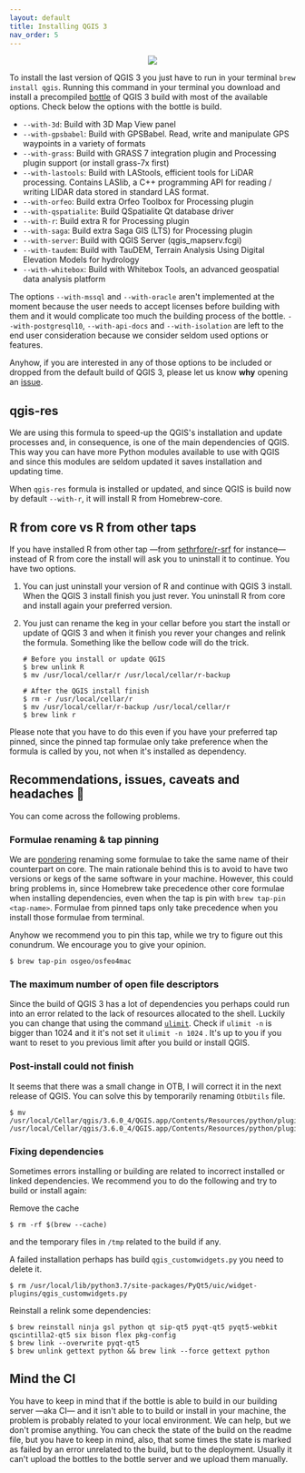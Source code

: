```yaml
---
layout: default
title: Installing QGIS 3
nav_order: 5
---
```


<p align="center"><img src="https://i.imgur.com/v8DkyzE.png"></p>



To install the last version of QGIS 3 you just have to run in your terminal `brew install qgis`. Running this command in your terminal you download and install a precompiled [bottle](https://docs.brew.sh/Bottles) of QGIS 3 build with most of the available options. Check below the options with the bottle is build.

- `--with-3d`: Build with 3D Map View panel
- `--with-gpsbabel`: Build with GPSBabel. Read, write and manipulate GPS waypoints in a variety of formats
- `--with-grass`: Build with GRASS 7 integration plugin and Processing plugin support (or install grass-7x first)
- `--with-lastools`: Build with LAStools, efficient tools for LiDAR processing. Contains LASlib, a C++ programming API for reading / writing LIDAR data stored in standard LAS format.
- `--with-orfeo`: Build extra Orfeo Toolbox for Processing plugin
- `--with-qspatialite`: Build QSpatialite Qt database driver
- `--with-r`: Build extra R for Processing plugin
- `--with-saga`: Build extra Saga GIS (LTS) for Processing plugin
- `--with-server`: Build with QGIS Server (qgis_mapserv.fcgi)
- `--with-taudem`: Build with TauDEM, Terrain Analysis Using Digital Elevation Models for hydrology
- `--with-whitebox`: Build with Whitebox Tools, an advanced geospatial data analysis platform

The options `--with-mssql`
and `--with-oracle`
aren't implemented at the moment because the user needs to accept licenses before building with them and it would complicate too much the building process of the bottle. `--with-postgresql10`, `--with-api-docs` and `--with-isolation` are left to the end user consideration because we consider seldom used options or features.

Anyhow, if you are interested in any of those options to be included or dropped from the default build of QGIS 3, please let us know **why** opening an [issue](https://github.com/OSGeo/homebrew-osgeo4mac/issues).

## qgis-res

We are using this formula to speed-up the QGIS's installation and update processes and, in consequence, is one of the main dependencies of QGIS. This way you can have more Python modules available to use with QGIS and since this modules are seldom updated it saves installation and updating time.

When `qgis-res` formula is installed or updated, and since QGIS is build now by default `--with-r`, it will install R from Homebrew-core.

## R from core vs R from other taps

If you have installed R from other tap —from [sethrfore/r-srf](https://github.com/sethrfore/homebrew-r-srf) for instance— instead of R from core the install will ask you to uninstall it to continue. You have two options.

1. You can just uninstall your version of R and continue with QGIS 3 install. When the QGIS 3 install finish you just rever. You uninstall R from core and install again your preferred version.

2. You just can rename the keg in your cellar before you start the install or update of QGIS 3 and when it finish you rever your changes and relink the formula. Something like the bellow code will do the trick.

   ```shell
   # Before you install or update QGIS
   $ brew unlink R
   $ mv /usr/local/cellar/r /usr/local/cellar/r-backup

   # After the QGIS install finish
   $ rm -r /usr/local/cellar/r
   $ mv /usr/local/cellar/r-backup /usr/local/cellar/r
   $ brew link r
   ```


Please note that you have to do this even if you have your preferred tap pinned, since the pinned tap formulae only take preference when the formula is called by you, not when it's installed as dependency.

## Recommendations, issues, caveats and headaches :face_with_head_bandage:

You can come across the following problems.

### Formulae renaming & tap pinning

We are [pondering](https://github.com/OSGeo/homebrew-osgeo4mac/issues/769) renaming some formulae to take the same name of their counterpart on core. The main rationale behind this is to avoid to have two versions or kegs of the same software in your machine. However, this could bring problems in, since Homebrew take precedence other core formulae when installing dependencies, even when the tap is pin with `brew tap-pin <tap-name>`. Formulae from pinned taps only take precedence when you install those formulae from terminal.

Anyhow we recommend you to pin this tap, while we try to figure out this conundrum. We encourage you to give your opinion.

```shell
$ brew tap-pin osgeo/osfeo4mac
```

### The maximum number of open file descriptors

Since the build of QGIS 3 has a lot of dependencies you perhaps could run into an error related to the lack of resources allocated to the shell. Luckily you can change that using the command [`ulimit`](https://ss64.com/osx/ulimit.html). Check if `ulimit -n` is bigger than 1024 and it it's not set it `ulimit -n 1024` . It's up to you if you want to reset to you previous limit after you build or install QGIS.

### Post-install could not finish

It seems that there was a small change in OTB, I will correct it in the next release of QGIS.
You can solve this by temporarily renaming `OtbUtils` file.

```
$ mv /usr/local/Cellar/qgis/3.6.0_4/QGIS.app/Contents/Resources/python/plugins/otb/OTBUtils.py /usr/local/Cellar/qgis/3.6.0_4/QGIS.app/Contents/Resources/python/plugins/otb/OtbUtils.py
```

### Fixing dependencies

Sometimes errors installing or building are related to incorrect installed or linked dependencies. We recommend you to do the following and try to build or install again:

Remove the cache

```shell
$ rm -rf $(brew --cache)
```

and the temporary files in `/tmp` related to the build if any.

A failed installation perhaps has build `qgis_customwidgets.py` you need to delete it.

```shell
$ rm /usr/local/lib/python3.7/site-packages/PyQt5/uic/widget-plugins/qgis_customwidgets.py
```

Reinstall a relink some dependencies:

```shell
$ brew reinstall ninja gsl python qt sip-qt5 pyqt-qt5 pyqt5-webkit qscintilla2-qt5 six bison flex pkg-config
$ brew link --overwrite pyqt-qt5
$ brew unlink gettext python && brew link --force gettext python
```

## Mind the CI

You have to keep in mind that if the bottle is able to build in our building server —aka CI— and it isn't able to to build or install in your machine, the problem is probably related to your local environment. We can help, but we don't promise anything. You can check the state of the build on the readme file, but you have to keep in mind, also, that some times the state is marked as failed by an error unrelated to the build, but to the deployment. Usually it can't upload the bottles to the bottle server and we upload them manually.
